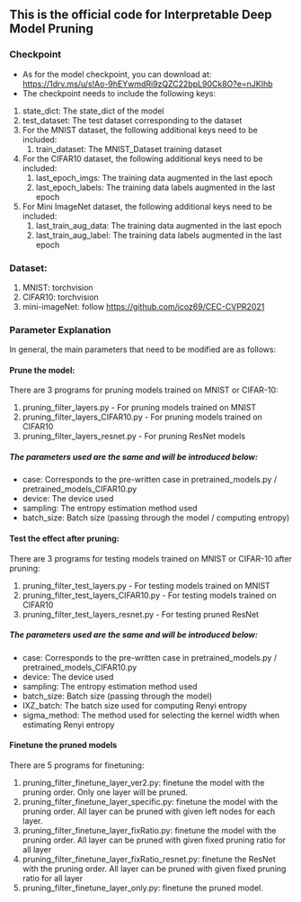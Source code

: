 ## This is the official code for Interpretable Deep Model Pruning
### Checkpoint
- As for the model checkpoint, you can download at: https://1drv.ms/u/s!Ao-9hEYwmdRi9zQZC22bpL90Ck8O?e=nJKIhb
- The checkpoint needs to include the following keys:
1. state_dict: The state_dict of the model
2. test_dataset: The test dataset corresponding to the dataset
3. For the MNIST dataset, the following additional keys need to be included:
   1. train_dataset: The MNIST_Dataset training dataset
4. For the CIFAR10 dataset, the following additional keys need to be included:
   1. last_epoch_imgs: The training data augmented in the last epoch
   2. last_epoch_labels: The training data labels augmented in the last epoch
5. For Mini ImageNet dataset, the following additional keys need to be included:
   1. last_train_aug_data: The training data augmented in the last epoch
   2. last_train_aug_label: The training data labels augmented in the last epoch

### Dataset:
1. MNIST: torchvision
2. CIFAR10: torchvision
3. mini-imageNet: follow https://github.com/icoz69/CEC-CVPR2021

### Parameter Explanation
In general, the main parameters that need to be modified are as follows:

#### Prune the model:
There are 3 programs for pruning models trained on MNIST or CIFAR-10:
1. pruning_filter_layers.py - For pruning models trained on MNIST
2. pruning_filter_layers_CIFAR10.py - For pruning models trained on CIFAR10  
3. pruning_filter_layers_resnet.py - For pruning ResNet models
##### The parameters used are the same and will be introduced below:
- case: Corresponds to the pre-written case in pretrained_models.py / pretrained_models_CIFAR10.py
- device: The device used
- sampling: The entropy estimation method used
- batch_size: Batch size (passing through the model / computing entropy)

#### Test the effect after pruning:
There are 3 programs for testing models trained on MNIST or CIFAR-10 after pruning:
1. pruning_filter_test_layers.py - For testing models trained on MNIST
2. pruning_filter_test_layers_CIFAR10.py - For testing models trained on CIFAR10  
3. pruning_filter_test_layers_resnet.py - For testing pruned ResNet
##### The parameters used are the same and will be introduced below:
- case: Corresponds to the pre-written case in pretrained_models.py / pretrained_models_CIFAR10.py
- device: The device used
- sampling: The entropy estimation method used
- batch_size: Batch size (passing through the model)
- IXZ_batch: The batch size used for computing Renyi entropy
- sigma_method: The method used for selecting the kernel width when estimating Renyi entropy


#### Finetune the pruned models
There are 5 programs for finetuning:
1. pruning_filter_finetune_layer_ver2.py: finetune the model with the pruning order. Only one layer will be pruned. 
2. pruning_filter_finetune_layer_specific.py: finetune the model with the pruning order. All layer can be pruned with given left nodes for each layer.
3. pruning_filter_finetune_layer_fixRatio.py: finetune the model with the pruning order. All layer can be pruned with given fixed pruning ratio for all layer
4. pruning_filter_finetune_layer_fixRatio_resnet.py: finetune the ResNet with the pruning order. All layer can be pruned with given fixed pruning ratio for all layer
5. pruning_filter_finetune_layer_only.py: finetune the pruned model.
